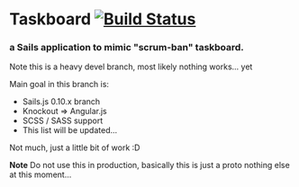 # Taskboard [![Build Status](https://travis-ci.org/tarlepp/Taskboard.png?branch=0.10)](https://travis-ci.org/tarlepp/Taskboard)
### a Sails application to mimic "scrum-ban" taskboard.

Note this is a heavy devel branch, most likely nothing works... yet

Main goal in this branch is:
 - Sails.js 0.10.x branch
 - Knockout => Angular.js
 - SCSS / SASS support
 - This list will be updated...

Not much, just a little bit of work :D

**Note** Do not use this in production, basically this is just a proto nothing else at this moment...

